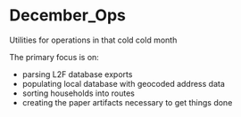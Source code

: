 # December_Ops
Utilities for operations in that cold cold month

The primary focus is on: 
- parsing L2F database exports
- populating local database with geocoded address data
- sorting households into routes
- creating the paper artifacts necessary to get things done
